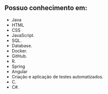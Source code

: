 ## Possuo conhecimento em:
- Java
- HTML
- CSS
- JavaScript. 
- SQL. 
- Database.
- Docker.
- GitHub.
- R.
- Spring
- Angular
- Criação e aplicação de testes automatizados.
- C.
- C#.
